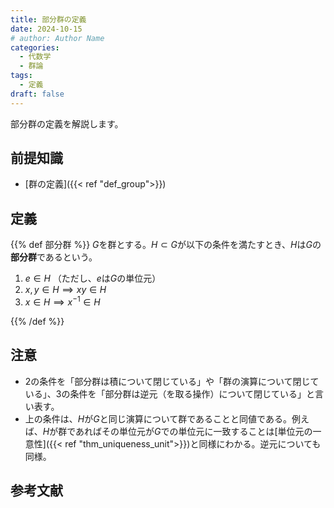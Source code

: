 ```yaml
---
title: 部分群の定義
date: 2024-10-15
# author: Author Name
categories:
  - 代数学
  - 群論
tags:
  - 定義
draft: false
---
```


部分群の定義を解説します。

<!--more-->

## 前提知識

- [群の定義]({{< ref "def_group">}})

## 定義

{{% def 部分群 %}}
$G$を群とする。$H \subset G$が以下の条件を満たすとき、$H$は$G$の**部分群**であるという。

1. $e \in H$ （ただし、$e$は$G$の単位元）
2. $x, y \in H \implies xy \in H$
3. $x \in H \implies x^{-1} \in H$

{{% /def %}}

## 注意

- 2の条件を「部分群は積について閉じている」や「群の演算について閉じている」、3の条件を「部分群は逆元（を取る操作）について閉じている」と言い表す。
- 上の条件は、$H$が$G$と同じ演算について群であることと同値である。例えば、$H$が群であればその単位元が$G$での単位元に一致することは[単位元の一意性]({{< ref "thm_uniqueness_unit">}})と同様にわかる。逆元についても同様。

## 参考文献
